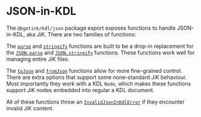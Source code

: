 # JSON-in-KDL

The `@bgotink/kdl/json` package export exposes functions to handle JSON-in-KDL, aka JiK.
There are two families of functions:

The [`parse`](./reference/json/index.md#parse) and [`stringify`](./reference/json/index.md#stringify) functions are built to be a drop-in replacement for the [`JSON.parse`](https://developer.mozilla.org/en-US/docs/Web/JavaScript/Reference/Global_Objects/JSON/parse) and [`JSON.stringify`](https://developer.mozilla.org/en-US/docs/Web/JavaScript/Reference/Global_Objects/JSON/stringify) functions.
These functions work well for managing entire JiK files.

The [`toJson`](./reference/json/index.md#tojson) and [`fromJson`](./reference/json/index.md#fromjson) functions allow for more fine-grained control.
There are extra options that support some none-standard JiK behaviour.
Most importantly they work with a KDL `Node`, which makes these functions support JiK nodes embedded into regular a KDL document.

All of these functions throw an [`InvalidJsonInKdlError`](./reference/json/classes/InvalidJsonInKdlError.md) if they encounter invalid JiK content.
